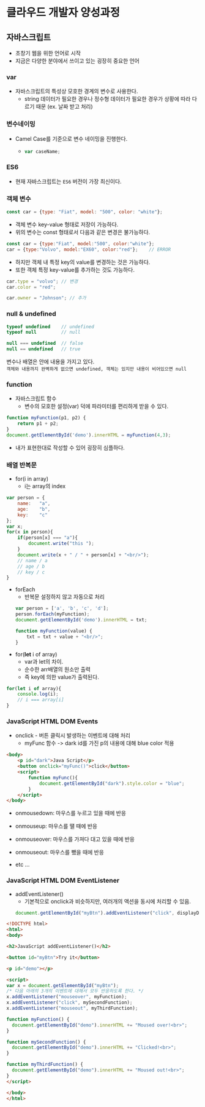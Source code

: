 # 클라우드 개발자 양성과정

## 자바스크립트
* 초창기 웹을 위한 언어로 시작
* 지금은 다양한 분야에서 쓰이고 있는 굉장히 중요한 언어

### var
* 자바스크립트의 특성상 모호한 경계의 변수로 사용한다.
    - string 데이터가 필요한 경우나 정수형 데이터가 필요한 경우가 상황에 따라 다르기 때문
    (ex. 날짜 받고 처리)

### 변수네이밍
* Camel Case를 기준으로 변수 네이밍을 진행한다.
    -   ```js
        var caseName;
        ```

### ES6
* 현재 자바스크립트는 ```ES6``` 버전이 가장 최신이다.

### 객체 변수
```js
const car = {type: "Fiat", model: "500", color: "white"};
```
* 객체 변수 key-value 형태로 저장이 가능하다.
* 위의 변수는 const 형태로서 다음과 같은 변경은 불가능하다.
```javascript
const car = {type:"Fiat", model:"500", color:"white"};
car = {type:"Volvo", model:"EX60", color:"red"};    // ERROR
```
* 하지만 객체 내 특정 key의 value를 변경하는 것은 가능하다.
* 또한 객체 특정 key-value를 추가하는 것도 가능하다.
```js
car.type = "volvo"; // 변경
car.color = "red";

car.owner = "Johnson"; // 추가
```

### null & undefined
```js
typeof undefined    // undefined
typeof null         // null

null === undefined  // false
null == undefined   // true
```
변수나 배열은 안에 내용을 가지고 있다.<br>
```객체와 내용까지 완벽하게 없으면 undefined, 객체는 있지만 내용이 비어있으면 null```

### function
* 자바스크립트 함수
    - 변수의 모호한 설정(var) 덕에 파라미터를 편리하게 받을 수 있다.
```js
function myFunction(p1, p2) {
    return p1 + p2;
}
document.getElementById('demo').innerHTML = myFunction(4,3);
```
* 내가 표현한대로 작성할 수 있어 굉장히 심플하다.


### 배열 반복문
* for(i in array)
    - i는 array의 index
```js
var person = {
    name:   "a",
    age:    "b",
    key:    "c"
};
var x;
for(x in person){
    if(person[x] === "a"){
        document.write("this ");
    }
    document.write(x + " / " + person[x] + "<br/>");
    // name / a 
    // age / b 
    // key / c
}
```
* forEach
    - 반복문 설정하지 않고 자동으로 처리
    ```js
    var person = ['a', 'b', 'c', 'd'];
    person.forEach(myFunction);
    document.getElementById('demo').innerHTML = txt;

    function myFunction(value) {
        txt = txt + value + "<br/>";
    }
    ```
* for(<b>let</b> i of array)
    - var과 let의 차이.
    - 순수한 arr배열의 원소만 출력
    - 즉 key에 의한 value가 출력된다.
```js
for(let i of array){
    console.log(i);
    // i === array[i]
}
```

### JavaScript HTML DOM Events
* onclick - 버튼 클릭시 발생하는 이벤트에 대해 처리
    - myFunc 함수 -> dark id를 가진 p의 내용에 대해 blue color 적용
```html
<body>
    <p id="dark">Java Script</p>
    <button onclick="myFunc()">click</button>
    <script>
        function myFunc(){
            document.getElementById("dark").style.color = "blue";
        }
    </script>
</body>
```
* onmousedown: 마우스를 누르고 있을 때에 반응
* onmouseup: 마우스를 땔 때에 반응
* onmouseover: 마우스를 가져다 대고 있을 때에 반응
* onmouseout: 마우스를 뺐을 때에 반응

* etc ... 

### JavaScript HTML DOM EventListener
* addEventListener()
    - 기본적으로 onclick과 비슷하지만, 여러개의 액션을 동시에 처리할 수 있음.
    ```js
    document.getElementById("myBtn").addEventListener("click", displayDate);
    ```
```html
<!DOCTYPE html>
<html>
<body>

<h2>JavaScript addEventListener()</h2>

<button id="myBtn">Try it</button>

<p id="demo"></p>

<script>
var x = document.getElementById("myBtn");
/* 다음 아래의 3개의 이벤트에 대해서 모두 반응하도록 한다. */
x.addEventListener("mouseover", myFunction);
x.addEventListener("click", mySecondFunction);
x.addEventListener("mouseout", myThirdFunction);

function myFunction() {
  document.getElementById("demo").innerHTML += "Moused over!<br>";
}

function mySecondFunction() {
  document.getElementById("demo").innerHTML += "Clicked!<br>";
}

function myThirdFunction() {
  document.getElementById("demo").innerHTML += "Moused out!<br>";
}
</script>

</body>
</html>
```
    
    